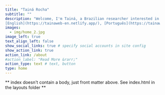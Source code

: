 ```yaml
---
title: "Tainá Rocha"
subtitle: ""
description: "Welcome, I'm Tainá, a Brazilian researcher interested in several topics of global change, environment, biodiversity and statistic (#rstat) <br>
[English](https://tainaweb-en.netlify.app/), [Português](https://tainaweb-pt.netlify.app/), Español soon available " 
images:
  - img/home_2.jpg
image_left: true
text_align_left: false
show_social_links: true # specify social accounts in site config
show_action_link: true
action_link: /about
#action_label: "Read More &rarr;"
action_type: text # text, button
type: home
---
```


** index doesn't contain a body, just front matter above.
See index.html in the layouts folder **
